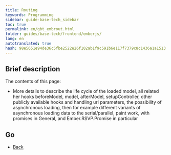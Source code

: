 ```yaml
--- 
title: Routing 
keywords: Programming 
sidebar: guide-base-tech_sidebar 
toc: true 
permalink: en/gbt_embrout.html 
folder: guides/base-tech/frontend/emberjs/ 
lang: en 
autotranslated: true 
hash: 98e5651e94de36c5fbe2522e26f102ab1f9c591b6e117f7379c8c1436a1a1513 
--- 
```


## Brief description 

The contents of this page: 

* More details to describe the life cycle of the loaded model, all related her hooks beforeModel, model, afterModel, setupController, other publicly available hooks and handling url parameters, the possibility of asynchronous loading, then for example different variants of asynchronous loading data to the serial/parallel, paint work, with promises in General, and Ember.RSVP.Promise in particular 

## Go 

* [Back](gbt_emberjs.html)


